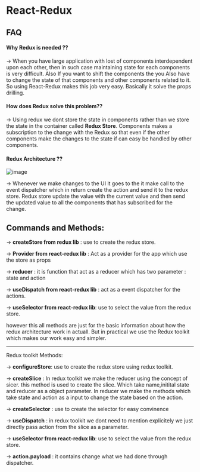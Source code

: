 
# React-Redux




## FAQ

#### Why Redux is needed ??

-> When you have large application with lost of components interdependent upon each other, then in such case maintaining state for each components is very difficult. Also If you want to shift the components the you Also have to change the state of that components and other components related to it. So using React-Redux makes this job very easy. Basically it solve the props drilling.

#### How does Redux solve this problem??

-> Using redux we dont store the state in components rather than we store the state in the container called **Redux Store**. Components makes a subscription to the change with the Redux so that even if the other components make the changes to the state if can easy be handled by other components.

#### Redux Architecture  ??

![image](https://github.com/jemmyasjd/React_Redux/assets/118959810/b163d3d4-4b26-4abb-aa03-0043d7ad85eb)

-> Whenever we make changes to the UI it goes to the it make call to the event dispatcher which in return create the action and send it to the redux store. Redux store update the value with the current value and then send the updated value to all the components that has subscribed for the change.



## Commands and Methods: 


-> **createStore from redux lib** : use to create the redux store.

-> **Provider from react-redux lib** : Act as a provider for the app which use the store as props

-> **reducer** : it is function that act as a reducer which has two parameter : state and action

-> **useDispatch from react-redux lib** : act as a event dispatcher for the actions.

-> **useSelector from react-redux lib**: use to select the value from the redux store.

however this all methods are just for the basic information about how the redux architecture work in actuall. But in practical we use the Redux toolkit which makes our work easy and simpler.


-------------------------------------------------------------------

Redux toolkit Methods: 

-> **configureStore**: use to create the redux store using redux toolkit.

-> **createSlice** : In redux toolkit we make the reducer using the concept of sicer. this method is used to create the slice. Which take name,initital state and reducer as a object parameter. In reducer we make the methods which take state and action as a input to change the state based on the action. 

-> **createSelector** : use to create the selector for easy convinence 

-> **useDispatch** : in redux toolkit we dont need to mention explicitely we just directly pass action from the slice as a parameter.

-> **useSelector from react-redux lib**: use to select the value from the redux store.

-> **action.payload** : it contains change what we had done through dispatcher.

